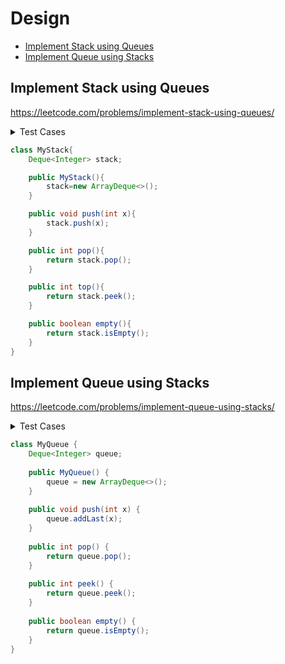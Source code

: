 # Design

+ [Implement Stack using Queues](#implement-stack-using-queues)
+ [Implement Queue using Stacks](#implement-queue-using-stacks)


## Implement Stack using Queues

https://leetcode.com/problems/implement-stack-using-queues/

<details><summary>Test Cases</summary>

``` java
import org.junit.jupiter.api.Test;
import java.util.ArrayList;
import java.util.Collections;
import java.util.List;
import static org.junit.jupiter.api.Assertions.*;

class TestMyStack{
    
    @Test
    void top() {
        var lst = createRandomLst(10);
        var stack = createMyStackFromLst(lst);
        Collections.reverse(lst);
        for (var value: lst) {
            assertEquals(value, stack.top());
            stack.pop();
        }
    }
    
    @Test
    void pushPop() {
        var lst = createRandomLst(10);
        var stack = createMyStackFromLst(lst);
        Collections.reverse(lst);
        for (var value: lst) {
            assertEquals(value, stacl.pop());
        }
    }
    
    @Test
    void empty() {
        var stack = createMyStackFromLst(List.of());
        assertTrue(stack.empty());
    }
    
    @Test
    void nonEmpty() {
        var stack = createMyStackFromLst(createRandomLst(5));
        assertFalse(stack.empty());
    }
    
    private MyStack createMyStackFromLst(List<Integer> lst){
        var stack = new MyStack();
        for (var value: lst) {
            stack.push(value);
        }
        return stack;
    }
    
    private ArrayList<Integer> createRandomLst(int size){
        var lst = new ArrayList<Integer>();
        for(int i = 0; i < size; i++){
            lst.add((int)(Math.random() * 10));
        }
        return lst;
    }
}
```

</details>


```java
class MyStack{
    Deque<Integer> stack;

    public MyStack(){
        stack=new ArrayDeque<>();
    }

    public void push(int x){
        stack.push(x);
    }

    public int pop(){
        return stack.pop();
    }

    public int top(){
        return stack.peek();
    }

    public boolean empty(){
        return stack.isEmpty();
    }
}
```

## Implement Queue using Stacks

https://leetcode.com/problems/implement-queue-using-stacks/

<details><summary>Test Cases</summary>

``` java 
import java.util.ArrayDeque;
import java.util.Arrays;
import java.util.List;
import static org.junit.jupiter.api.Assertions.*;

class MyQueueTest {

    @Test
    void testMyQueue() {
        var queue = new MyQueue();
        queue.push(1);
        queue.push(2);
        queue.push(3);
        queue.pop();
        List<Integer> lst = Arrays.asList(2, 3);
        ArrayDeque<Integer> expected = new ArrayDeque<>(list);
        Arrays.equals(expected.toArray(), queue.queue.toArray());
    }
}
```

</details>


``` java
class MyQueue {
    Deque<Integer> queue;
    
    public MyQueue() {
        queue = new ArrayDeque<>();
    }
    
    public void push(int x) {
        queue.addLast(x);
    }
    
    public int pop() {
        return queue.pop();
    }
    
    public int peek() {
        return queue.peek();
    }
    
    public boolean empty() {
        return queue.isEmpty();
    }
}
```
